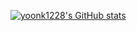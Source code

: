 [![yoonk1228's GitHub stats](https://github-readme-stats.vercel.app/api?username=yoonk1228&show_icons=true&theme=black)](https://github.com/yoonk1228/github-readme-stats)
